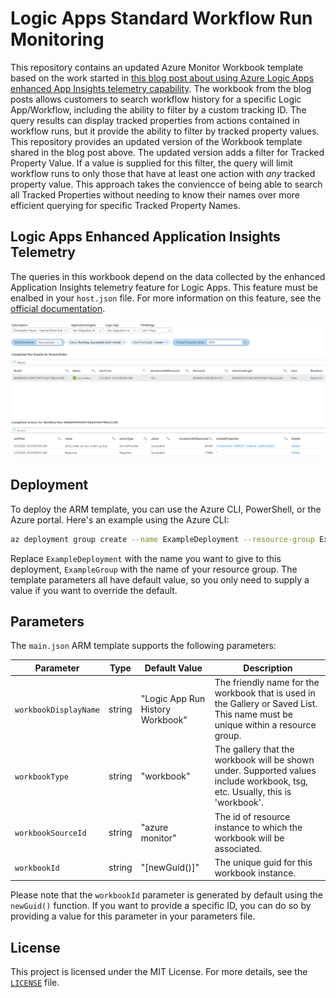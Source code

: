 # Logic Apps Standard Workflow Run Monitoring

This repository contains an updated Azure Monitor Workbook template based on the work started in [this blog post about using Azure Logic Apps enhanced App Insights telemetry capability](https://techcommunity.microsoft.com/t5/azure-integration-services-blog/extending-logic-apps-app-insight-integration-with-azure/ba-p/3784062).  The workbook from the blog posts allows customers to search workflow history for a specific Logic App/Workflow, including the ability to filter by a custom tracking ID.  The query results can display tracked properties from actions contained in workflow runs, but it provide the ability to filter by tracked property values.  This repository provides an updated version of the Workbook template shared in the blog post above.  The updated version adds a filter for Tracked Property Value.  If a value is supplied for this filter, the query will limit workflow runs to only those that have at least one action with *any* tracked property value.  This approach takes the conviencce of being able to search all Tracked Properties without needing to know their names over more efficient querying for specific Tracked Property Names.

## Logic Apps Enhanced Application Insights Telemetry
The queries in this workbook depend on the data collected by the enhanced Application Insights telemetry feature for Logic Apps. This feature must be enalbed in your `host.json` file.  For more information on this feature, see the [official documentation](https://learn.microsoft.com/en-us/azure/logic-apps/enable-enhanced-telemetry-standard-workflows?tabs=portal).

![Azure Monitor Workbook for Logic Apps Run History](images/image.png)

## Deployment

To deploy the ARM template, you can use the Azure CLI, PowerShell, or the Azure portal. Here's an example using the Azure CLI:

```sh
az deployment group create --name ExampleDeployment --resource-group ExampleGroup --template-file ./infrastructure/main.json --parameters workbookDisplayName="My Workbook" workbookType="workbook" workbookSourceId="azure monitor" workbookId="unique-id"
```

Replace `ExampleDeployment` with the name you want to give to this deployment, `ExampleGroup` with the name of your resource group.  The template parameters all have default value, so you only need to supply a value if you want to override the default.

## Parameters

The `main.json` ARM template supports the following parameters:

| Parameter | Type | Default Value | Description |
| --- | --- | --- | --- |
| `workbookDisplayName` | string | "Logic App Run History Workbook" | The friendly name for the workbook that is used in the Gallery or Saved List. This name must be unique within a resource group. |
| `workbookType` | string | "workbook" | The gallery that the workbook will be shown under. Supported values include workbook, tsg, etc. Usually, this is 'workbook'. |
| `workbookSourceId` | string | "azure monitor" | The id of resource instance to which the workbook will be associated. |
| `workbookId` | string | "[newGuid()]" | The unique guid for this workbook instance. |

Please note that the `workbookId` parameter is generated by default using the `newGuid()` function. If you want to provide a specific ID, you can do so by providing a value for this parameter in your parameters file.

## License

This project is licensed under the MIT License. For more details, see the [`LICENSE`](command:_github.copilot.openRelativePath?%5B%22LICENSE%22%5D "LICENSE") file.